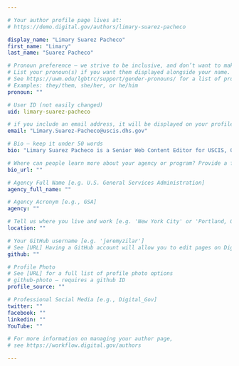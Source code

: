 ```yaml
---

# Your author profile page lives at:
# https://demo.digital.gov/authors/limary-suarez-pacheco

display_name: "Limary Suarez Pacheco"
first_name: "Limary"
last_name: "Suarez Pacheco"

# Pronoun preference — we strive to be inclusive, and don’t want to make assumptions on a person’s first name (be it a gender-neutral name, or is one more common in languages other than English). Learn more http://www.MyPronouns.org
# List your pronoun(s) if you want them displayed alongside your name. Leave it blank and we'll use just your name.
# See https://uwm.edu/lgbtrc/support/gender-pronouns/ for a list of pronouns
# Examples: they/them, she/her, or he/him
pronoun: ""

# User ID (not easily changed)
uid: limary-suarez-pacheco

# if you include an email address, it will be displayed on your profile page
email: "Limary.Suarez-Pacheco@uscis.dhs.gov"

# Bio — keep it under 50 words
bio: "Limary Suarez Pacheco is a Senior Web Content Editor for USCIS, Office of Communications."

# Where can people learn more about your agency or program? Provide a full URL [e.g. 'https://www.example.gov/']
bio_url: ""

# Agency Full Name [e.g. U.S. General Services Administration]
agency_full_name: ""

# Agency Acronym [e.g., GSA]
agency: ""

# Tell us where you live and work [e.g. 'New York City' or 'Portland, OR']
location: ""

# Your GitHub username [e.g. 'jeremyzilar']
# See [URL] Having a GitHub account will allow you to edit pages on DigitalGov. The image used in your GitHub account can also be used to populate your digital.gov profile photo.
github: ""

# Profile Photo
# See [URL] for a full list of profile photo options
# github-photo — requires a github ID
profile_source: ""

# Professional Social Media [e.g., Digital_Gov]
twitter: ""
facebook: ""
linkedin: ""
YouTube: ""

# For more information on managing your author page,
# see https://workflow.digital.gov/authors

---
```

